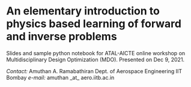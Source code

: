 # An elementary introduction to physics based learning of forward and inverse problems

Slides and sample python notebook for ATAL-AICTE online workshop on Multidisciplinary Design Optimization (MDO). Presented on Dec 9, 2021.

*Contact:*
Amuthan A. Ramabathiran
Dept. of Aerospace Engineering
IIT Bombay
*e-mail:* amuthan \_at\_ aero.iitb.ac.in
